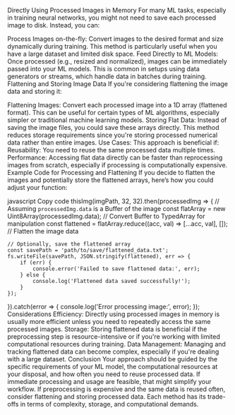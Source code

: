 Directly Using Processed Images in Memory
For many ML tasks, especially in training neural networks, you might not need to save each processed image to disk. Instead, you can:

Process Images on-the-fly: Convert images to the desired format and size dynamically during training. This method is particularly useful when you have a large dataset and limited disk space.
Feed Directly to ML Models: Once processed (e.g., resized and normalized), images can be immediately passed into your ML models. This is common in setups using data generators or streams, which handle data in batches during training.
Flattening and Storing Image Data
If you're considering flattening the image data and storing it:

Flattening Images: Convert each processed image into a 1D array (flattened format). This can be useful for certain types of ML algorithms, especially simpler or traditional machine learning models.
Storing Flat Data: Instead of saving the image files, you could save these arrays directly. This method reduces storage requirements since you're storing processed numerical data rather than entire images.
Use Cases: This approach is beneficial if:
Reusability: You need to reuse the same processed data multiple times.
Performance: Accessing flat data directly can be faster than reprocessing images from scratch, especially if processing is computationally expensive.
Example Code for Processing and Flattening
If you decide to flatten the images and potentially store the flattened arrays, here’s how you could adjust your function:

javascript
Copy code
thisImg(imgPath, 32, 32).then(processedImg => {
    // Assuming `processedImg.data` is a Buffer of the image
    const flatArray = new Uint8Array(processedImg.data);  // Convert Buffer to TypedArray for manipulation
    const flattened = flatArray.reduce((acc, val) => [...acc, val], []);  // Flatten the image data

    // Optionally, save the flattened array
    const savePath = 'path/to/save/flattened_data.txt';
    fs.writeFile(savePath, JSON.stringify(flattened), err => {
        if (err) {
            console.error('Failed to save flattened data:', err);
        } else {
            console.log('Flattened data saved successfully!');
        }
    });
}).catch(error => {
    console.log('Error processing image:', error);
});
Considerations
Efficiency: Directly using processed images in memory is usually more efficient unless you need to repeatedly access the same processed images.
Storage: Storing flattened data is beneficial if the preprocessing step is resource-intensive or if you're working with limited computational resources during training.
Data Management: Managing and tracking flattened data can become complex, especially if you're dealing with a large dataset.
Conclusion
Your approach should be guided by the specific requirements of your ML model, the computational resources at your disposal, and how often you need to reuse processed data. If immediate processing and usage are feasible, that might simplify your workflow. If preprocessing is expensive and the same data is reused often, consider flattening and storing processed data. Each method has its trade-offs in terms of complexity, storage, and computational demands.